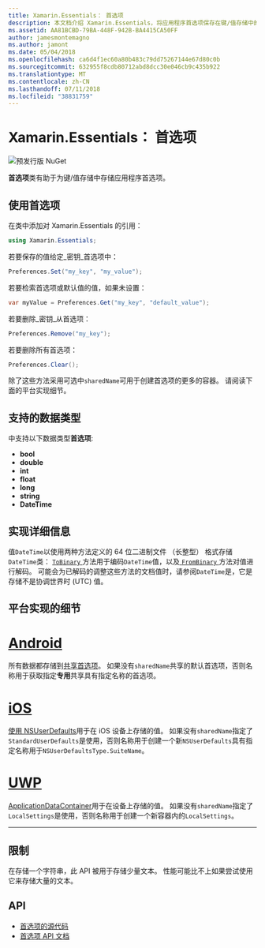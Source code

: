 ```yaml
---
title: Xamarin.Essentials： 首选项
description: 本文档介绍 Xamarin.Essentials，将应用程序首选项保存在键/值存储中的首选项类。 它讨论了如何使用类和可以存储的数据的类型。
ms.assetid: AA81BCBD-79BA-448F-942B-BA4415CA50FF
author: jamesmontemagno
ms.author: jamont
ms.date: 05/04/2018
ms.openlocfilehash: ca6d4f1ec60a80b483c79dd75267144e67d80c0b
ms.sourcegitcommit: 632955f8cdb80712abd8dcc30e046cb9c435b922
ms.translationtype: MT
ms.contentlocale: zh-CN
ms.lasthandoff: 07/11/2018
ms.locfileid: "38831759"
---
```

# <a name="xamarinessentials-preferences"></a>Xamarin.Essentials： 首选项

![预发行版 NuGet](~/media/shared/pre-release.png)

**首选项**类有助于为键/值存储中存储应用程序首选项。

## <a name="using-preferences"></a>使用首选项

在类中添加对 Xamarin.Essentials 的引用：

```csharp
using Xamarin.Essentials;
```

若要保存的值给定_密钥_首选项中：

```csharp
Preferences.Set("my_key", "my_value");
```

若要检索首选项或默认值的值，如果未设置：

```csharp
var myValue = Preferences.Get("my_key", "default_value");
```

若要删除_密钥_从首选项：

```csharp
Preferences.Remove("my_key");
```

若要删除所有首选项：

```csharp
Preferences.Clear();
```

除了这些方法采用可选中`sharedName`可用于创建首选项的更多的容器。 请阅读下面的平台实现细节。

## <a name="supported-data-types"></a>支持的数据类型

中支持以下数据类型**首选项**:

- **bool**
- **double**
- **int**
- **float**
- **long**
- **string**
- **DateTime**

## <a name="implementation-details"></a>实现详细信息

值`DateTime`以使用两种方法定义的 64 位二进制文件 （长整型） 格式存储`DateTime`类： [ `ToBinary` ](xref:System.DateTime.ToBinary)方法用于编码`DateTime`值，以及[ `FromBinary` ](xref:System.DateTime.FromBinary(System.Int64))方法对值进行解码。 可能会为已解码的调整这些方法的文档值时，请参阅`DateTime`是，它是存储不是协调世界时 (UTC) 值。

## <a name="platform-implementation-specifics"></a>平台实现的细节

# <a name="androidtabandroid"></a>[Android](#tab/android)

所有数据都存储到[共享首选项](https://developer.android.com/training/data-storage/shared-preferences.html)。 如果没有`sharedName`共享的默认首选项，否则名称用于获取指定**专用**共享具有指定名称的首选项。

# <a name="iostabios"></a>[iOS](#tab/ios)

[使用 NSUserDefaults](https://docs.microsoft.com/en-us/xamarin/ios/app-fundamentals/user-defaults)用于在 iOS 设备上存储的值。 如果没有`sharedName`指定了`StandardUserDefaults`是使用，否则名称用于创建一个新`NSUserDefaults`具有指定名称用于`NSUserDefaultsType.SuiteName`。

# <a name="uwptabuwp"></a>[UWP](#tab/uwp)

[ApplicationDataContainer](https://docs.microsoft.com/en-us/uwp/api/windows.storage.applicationdatacontainer)用于在设备上存储的值。 如果没有`sharedName`指定了`LocalSettings`是使用，否则名称用于创建一个新容器内的`LocalSettings`。

--------------

## <a name="limitations"></a>限制

在存储一个字符串，此 API 被用于存储少量文本。  性能可能比不上如果尝试使用它来存储大量的文本。

## <a name="api"></a>API

- [首选项的源代码](https://github.com/xamarin/Essentials/tree/master/Xamarin.Essentials/Preferences)
- [首选项 API 文档](xref:Xamarin.Essentials.Preferences)
